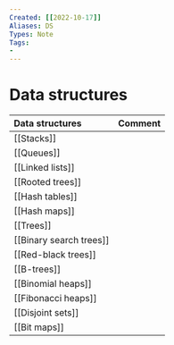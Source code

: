 ```yaml
---
Created: [[2022-10-17]]
Aliases: DS
Types: Note
Tags: 
- 
---
```

# Data structures
| Data structures         | Comment |
|:----------------------- |:------- |
| [[Stacks]]              |         |
| [[Queues]]              |         |
| [[Linked lists]]        |         |
| [[Rooted trees]]        |         |
| [[Hash tables]]         |         |
| [[Hash maps]]           |         |
| [[Trees]]               |         |
| [[Binary search trees]] |         |
| [[Red-black trees]]     |         |
| [[B-trees]]             |         |
| [[Binomial heaps]]      |         |
| [[Fibonacci heaps]]     |         |
| [[Disjoint sets]]       |         |
| [[Bit maps]]            |         |

